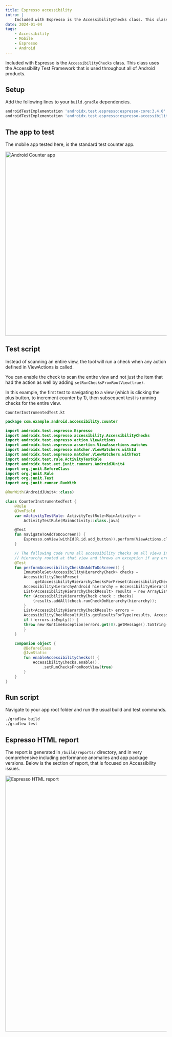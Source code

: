 ```yaml
---
title: Espresso accessibility
intro: |
    Included with Espresso is the AccessibilityChecks class. This class uses the Accessibility Test Framework that is used throughout all of Android products.
date: 2024-01-04
tags:
    - Accessibility
    - Mobile
    - Espresso
    - Android
---
```


Included with Espresso is the `AccessibilityChecks` class. This class uses the Accessibility Test Framework that is used throughout all of Android products.


## Setup

Add the following lines to your `build.gradle` dependencies.

```bash
androidTestImplementation 'androidx.test.espresso:espresso-core:3.4.0'
androidTestImplementation 'androidx.test.espresso:espresso-accessibility:3.5.0-beta01'
```

## The app to test

The mobile app tested here, is the standard test counter app.

<picture>
    <img src="/assets/img/counter-app.png" alt="Android Counter app" width="576" decoding="async" />
</picture>

## Test script

Instead of scanning an entire view, the tool will run a check when any action defined in ViewActions is called. 

You can enable the check to scan the entire view and not just the item that had the action as well by adding `setRunChecksFromRootView(true)`. 

In this example, the first test to navigating to a view (which is clicking the plus button, to increment counter by 1), then subsequent test is running checks for the entire view.

`CounterInstrumentedTest.kt`
```kotlin
package com.example.android.accessibility.counter

import androidx.test.espresso.Espresso
import androidx.test.espresso.accessibility.AccessibilityChecks
import androidx.test.espresso.action.ViewActions
import androidx.test.espresso.assertion.ViewAssertions.matches
import androidx.test.espresso.matcher.ViewMatchers.withId
import androidx.test.espresso.matcher.ViewMatchers.withText
import androidx.test.rule.ActivityTestRule
import androidx.test.ext.junit.runners.AndroidJUnit4
import org.junit.BeforeClass
import org.junit.Rule
import org.junit.Test
import org.junit.runner.RunWith

@RunWith(AndroidJUnit4::class)

class CounterInstrumentedTest {
    @Rule
    @JvmField
    var mActivityTestRule: ActivityTestRule<MainActivity> =
        ActivityTestRule(MainActivity::class.java)

    @Test
    fun navigateToAddToDoScreen() {
        Espresso.onView(withId(R.id.add_button)).perform(ViewActions.click())
    }

    // The following code runs all accessibility checks on all views in the 
    // hierarchy rooted at that view and throws an exception if any errors are found
    @Test
    fun performAccessibilityCheckOnAddToDoScreen() {
        ImmutableSet<AccessibilityHierarchyCheck> checks =
        AccessibilityCheckPreset
            .getAccessibilityHierarchyChecksForPreset(AccessibilityCheckPreset.LATEST);
        AccessibilityHierarchyAndroid hierarchy = AccessibilityHierarchyAndroid.newBuilder(view).build();
        List<AccessibilityHierarchyCheckResult> results = new ArrayList<>();
        for (AccessibilityHierarchyCheck check : checks) 
            {results.addAll(check.runCheckOnHierarchy(hierarchy));
        }
        List<AccessibilityHierarchyCheckResult> errors = 
        AccessibilityCheckResultUtils.getResultsForType(results, AccessibilityCheckResultType.ERROR);
        if (!errors.isEmpty()) {
        throw new RuntimeException(errors.get(0).getMessage().toString());
        }
    }

    companion object {
        @BeforeClass
        @JvmStatic
        fun enableAccessibilityChecks() {
            AccessibilityChecks.enable().
                .setRunChecksFromRootView(true)
        }
    }
}
```

## Run script

Navigate to your app root folder and run the usual build and test commands.

```bash
./gradlew build
./gradlew test
```

## Espresso HTML report

The report is generated in `/build/reports/` directory, and in very comprehensive including performance anomalies and app package versions. Below is the section of report, that is focused on Accessibility issues.

<picture>
    <img src="/assets/img/espresso-report.png" alt="Espresso HTML report" width="800" decoding="async" />
</picture>